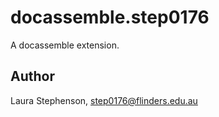 # docassemble.step0176

A docassemble extension.

## Author

Laura Stephenson, step0176@flinders.edu.au

